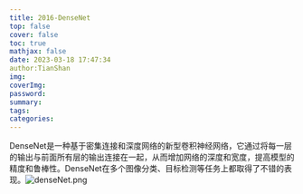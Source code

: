 ```yaml
---
title: 2016-DenseNet
top: false
cover: false
toc: true
mathjax: false
date: 2023-03-18 17:47:34
author:TianShan
img:
coverImg:
password:
summary:
tags:
categories:
---
```


DenseNet是一种基于密集连接和深度网络的新型卷积神经网络，它通过将每一层的输出与前面所有层的输出连接在一起，从而增加网络的深度和宽度，提高模型的精度和鲁棒性。DenseNet在多个图像分类、目标检测等任务上都取得了不错的表现。![denseNet.png](https://blog95.oss-cn-beijing.aliyuncs.com/CNN/denseNet.png)
